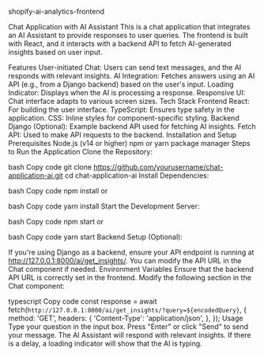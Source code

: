 shopify-ai-analytics-frontend


Chat Application with AI Assistant
This is a chat application that integrates an AI Assistant to provide responses to user queries. The frontend is built with React, and it interacts with a backend API to fetch AI-generated insights based on user input.

Features
User-initiated Chat: Users can send text messages, and the AI responds with relevant insights.
AI Integration: Fetches answers using an AI API (e.g., from a Django backend) based on the user's input.
Loading Indicator: Displays when the AI is processing a response.
Responsive UI: Chat interface adapts to various screen sizes.
Tech Stack
Frontend
React: For building the user interface.
TypeScript: Ensures type safety in the application.
CSS: Inline styles for component-specific styling.
Backend
Django (Optional): Example backend API used for fetching AI insights.
Fetch API: Used to make API requests to the backend.
Installation and Setup
Prerequisites
Node.js (v14 or higher)
npm or yarn package manager
Steps to Run the Application
Clone the Repository:

bash
Copy code
git clone https://github.com/yourusername/chat-application-ai.git
cd chat-application-ai
Install Dependencies:

bash
Copy code
npm install
or

bash
Copy code
yarn install
Start the Development Server:

bash
Copy code
npm start
or

bash
Copy code
yarn start
Backend Setup (Optional):

If you're using Django as a backend, ensure your API endpoint is running at http://127.0.0.1:8000/ai/get_insights/.
You can modify the API URL in the Chat component if needed.
Environment Variables
Ensure that the backend API URL is correctly set in the frontend. Modify the following section in the Chat component:

typescript
Copy code
const response = await fetch(`http://127.0.0.1:8000/ai/get_insights/?query=${encodedQuery}`, {
    method: 'GET',
    headers: {
        'Content-Type': 'application/json',
    },
});
Usage
Type your question in the input box.
Press "Enter" or click "Send" to send your message.
The AI Assistant will respond with relevant insights.
If there is a delay, a loading indicator will show that the AI is typing.
